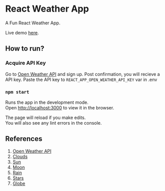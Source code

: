 # React Weather App

A Fun React Weather App.

Live demo <a href="https://dn-weather-app.herokuapp.com/" target="_blank">here</a>.

## How to run?

### Acquire API Key
Go to [Open Weather API](https://openweathermap.org/) and sign up. Post confirmation, you will recieve a API key. Paste the API key to `REACT_APP_OPEN_WEATHER_API_KEY` var in .env

### `npm start`

Runs the app in the development mode.\
Open [http://localhost:3000](http://localhost:3000) to view it in the browser.

The page will reload if you make edits.\
You will also see any lint errors in the console.

## References

1. [Open Weather API](https://openweathermap.org/)
2. [Clouds](https://codepen.io/antonioescudero/pen/zrxGve)
3. [Sun](https://codepen.io/irshadav/pen/bfplK)
4. [Moon](https://www.geeksforgeeks.org/how-to-draw-a-half-moon-using-html-and-css/)
5. [Rain](https://codepen.io/arickle/pen/XKjMZY)
6. [Stars](https://codepen.io/WebSonick/pen/vjmgu)
7. [Globe](https://codepen.io/frontendcharts/pen/EpEgox)